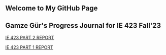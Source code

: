 ## Welcome to My GitHub Page
## Gamze Gür's Progress Journal for IE 423 Fall'23

[IE 423 PART 2 REPORT](https://bu-ie-423.github.io/fall-23-gamzegur/project2_report.html)

[IE 423 PART 1 REPORT](https://bu-ie-423.github.io/fall-23-gamzegur/part1.html)
